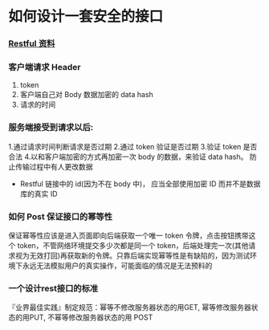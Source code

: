 # 如何设计一套安全的接口

### [Restful 资料](https://github.com/aisuhua/restful-api-design-references)

### 客户端请求 Header

1. token
2. 客户端自己对 Body 数据加密的 data hash
3. 请求的时间

### 服务端接受到请求以后:

1.通过请求时间判断请求是否过期 2.通过 token 验证是否过期 3.验证 token 是否合法 4.以和客户端加密的方式再加密一次 body 的数据，来验证 data hash。 防止传输过程中有人更改数据

- Restful 链接中的 id(因为不在 body 中)， 应当全部使用加密 ID 而并不是数据库的真实 ID

### 如何 Post 保证接口的幂等性

保证幂等性应该是进入页面即向后端获取一个唯一 token 令牌，点击按钮携带这个 token，不管网络环境提交多少次都是同一个 token，后端处理完一次(其他请求视为无效打回)再获取新的令牌。只靠后端实现幂等性是有缺陷的，因为测试环境下永远无法模拟用户的真实操作，可能面临的情况是无法预料的



### 一个设计rest接口的标准

『业界最佳实践』制定规范：幂等不修改服务器状态的用GET, 幂等修改服务器状态的用PUT, 不幂等修改服务器状态的用 POST
